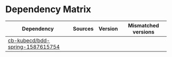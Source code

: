 # Dependency Matrix

Dependency | Sources | Version | Mismatched versions
---------- | ------- | ------- | -------------------
[cb-kubecd/bdd-spring-1587615754](https://github.com/cb-kubecd/bdd-spring-1587615754.git) |  | []() | 
